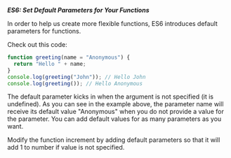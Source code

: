***ES6: Set Default Parameters for Your Functions***

In order to help us create more flexible functions, ES6 introduces default parameters for functions.

Check out this code:

```javascript
function greeting(name = "Anonymous") {
  return "Hello " + name;
}
console.log(greeting("John")); // Hello John
console.log(greeting()); // Hello Anonymous
```

The default parameter kicks in when the argument is not specified (it is undefined). As you can see in the example above, the parameter name will receive its default value "Anonymous" when you do not provide a value for the parameter. You can add default values for as many parameters as you want.


Modify the function increment by adding default parameters so that it will add 1 to number if value is not specified.
